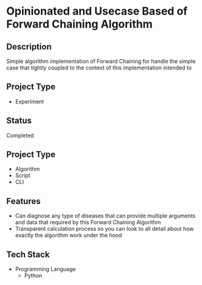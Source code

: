 # Opinionated and Usecase Based of Forward Chaining Algorithm

## Description

  Simple algorithm implementation of Forward Chaining for handle the simple case that tightly coupled to the context of this implementation intended to

## Project Type
- Experiment

## Status
Completed

## Project Type
- Algorithm
- Script
- CLI

## Features
- Can diagnose any type of diseases that can provide multiple arguments and data that required by this Forward Chaining Algorithm
- Transparent calculation process so you can look to all detail about how exactly the algorithm work under the hood

## Tech Stack
- Programming Language
  - Python
